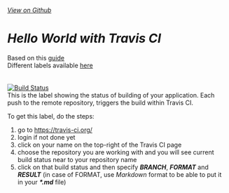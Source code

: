 *[View on Github](https://github.com/heniczyna/travis_ci_python_hello_world)*

# *Hello World with Travis CI*
Based on this [guide](https://github.com/softwaresaved/build_and_test_examples/blob/master/travis/HelloWorld.md)<br/>
Different labels available [here](https://shields.io/)<br/>
<br/>
<br/>
[![Build Status](https://travis-ci.org/heniczyna/travis_ci_python_hello_world.svg?branch=master)](https://travis-ci.org/heniczyna/travis_ci_python_hello_world)<br/>
This is the label showing the status of building of your application. Each push to the remote repository, triggers the build within Travis CI.

To get this label, do the steps:

1. go to <https://travis-ci.org/>
2. login if not done yet
3. click on your name on the top-right of the Travis CI page
4. choose the repository you are working with and you will see current build status near to your repository name
5. click on that build status and then specify _**BRANCH**_, _**FORMAT**_ and _**RESULT**_ (in case of FORMAT, use *Markdown* format to be able to put it in your _**\*.md**_ file)